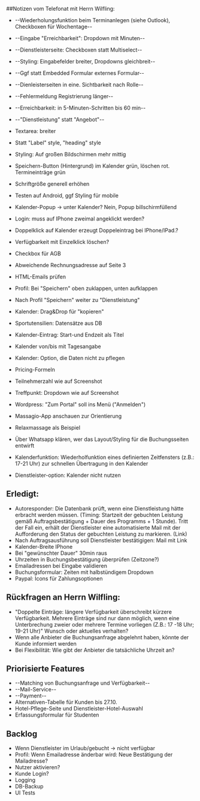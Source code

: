 ##Notizen vom Telefonat mit Herrn Wilfling:
* --Wiederholungsfunktion beim Terminanlegen (siehe Outlook), Checkboxen für Wochentage--
* --Eingabe "Erreichbarkeit": Dropdown mit Minuten--
* --Dienstleisterseite: Checkboxen statt Multiselect--
* --Styling: Eingabefelder breiter, Dropdowns gleichbreit--
* --Ggf statt Embedded Formular externes Formular--
* --Dienleisterseiten in eine. Sichtbarkeit nach Rolle--
* --Fehlermeldung Registrierung länger--
* --Erreichbarkeit: in 5-Minuten-Schritten bis 60 min--
* --"Dienstleistung" statt "Angebot"--

* Textarea: breiter
* Statt "Label" style, "heading" style
* Styling: Auf großen Bildschirmen mehr mittig
* Speichern-Button (Hintergrund) im Kalender grün, löschen rot. Termineinträge grün
* Schriftgröße generell erhöhen
* Testen auf Android, ggf Styling für mobile
* Kalender-Popup -> unter Kalender? Nein, Popup billschirmfüllend

* Login: muss auf IPhone zweimal angeklickt werden?
* Doppelklick auf Kalender erzeugt Doppeleintrag bei IPhone/IPad.?
* Verfügbarkeit mit Einzelklick löschen?

* Checkbox für AGB
* Abweichende Rechnungsadresse auf Seite 3
* HTML-Emails prüfen
* Profil: Bei "Speichern" oben zuklappen, unten aufklappen
* Nach Profil "Speichern" weiter zu "Dienstleistung"
* Kalender: Drag&Drop für "kopieren"
* Sportutensilien: Datensätze aus DB
* Kalender-Eintrag: Start-und Endzeit als Titel
* Kalender von/bis mit Tagesangabe
* Kalender: Option, die Daten nicht zu pflegen
* Pricing-Formeln
* Teilnehmerzahl wie auf Screenshot
* Treffpunkt: Dropdown wie auf Screenshot
* Wordpress: "Zum Portal" soll ins Menü ("Anmelden")
* Massagio-App anschauen zur Orientierung 
* Relaxmassage als Beispiel
* Über Whatsapp klären, wer das Layout/Styling für die Buchungsseiten entwirft
* Kalenderfunktion: Wiederholfunktion eines definierten Zeitfensters (z.B.: 17-21 Uhr) zur schnellen Übertragung in den Kalender
* Dienstleister-option: Kalender nicht nutzen

## Erledigt:
* Autoresponder: Die Datenbank prüft, wenn eine Dienstleistung hätte erbracht werden müssen. (Timing: Startzeit der gebuchten Leistung gemäß Auftragsbestätigung + Dauer des Programms + 1 Stunde). Tritt der Fall ein, erhält der Dienstleister eine automatisierte Mail mit der Aufforderung den Status der gebuchten Leistung zu markieren. (Link)
* Nach Auftragsausführung soll Dienstleister bestätigigen: Mail mit Link
* Kalender-Breite IPhone
* Bei "gewünschter Dauer" 30min raus
* Uhrzeiten in Buchungsbestätigung überprüfen (Zeitzone?)
* Emailadressen bei Eingabe validieren
* Buchungsformular: Zeiten mit halbstündigem Dropdown
* Paypal: Icons für Zahlungsoptionen

## Rückfragen an Herrn Wilfling:
* "Doppelte Einträge: längere Verfügbarkeit überschreibt kürzere Verfügbarkeit. Mehrere Einträge sind nur dann möglich, wenn eine Unterbrechung zweier oder mehrere Termine vorliegen (Z.B.: 17 -18 Uhr; 19-21 Uhr)" Wunsch oder aktuelles verhalten?
* Wenn alle Anbieter die Buchungsanfrage abgelehnt haben, könnte der Kunde informiert werden
* Bei Flexibilität: Wie gibt der Anbieter die tatsächliche Uhrzeit an?


## Priorisierte Features
* --Matching von Buchungsanfrage und Verfügbarkeit--
* --Mail-Service--
* --Payment--
* Alternativen-Tabelle für Kunden bis 27.10.
* Hotel-Pflege-Seite und Dienstleister-Hotel-Auswahl
* Erfassungsformular für Studenten



## Backlog
* Wenn Dienstleister im Urlaub/gebucht -> nicht verfügbar
* Profil: Wenn Emailadresse änderbar wird: Neue Bestätigung der Mailadresse?
* Nutzer aktivieren?
* Kunde Login?
* Logging
* DB-Backup
* UI Tests